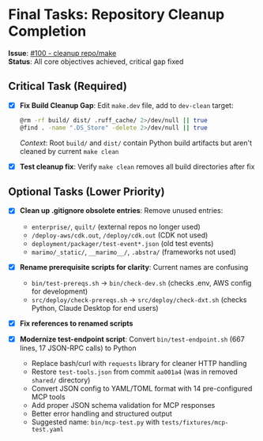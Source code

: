 <!-- markdownlint-disable MD013 -->
# Final Tasks: Repository Cleanup Completion

**Issue**: [#100 - cleanup repo/make](https://github.com/quiltdata/quilt-mcp-server/issues/100)  
**Status**: All core objectives achieved, critical gap fixed

## Critical Task (Required)

- [x] **Fix Build Cleanup Gap**: Edit `make.dev` file, add to `dev-clean` target:

  ```bash
  @rm -rf build/ dist/ .ruff_cache/ 2>/dev/null || true
  @find . -name ".DS_Store" -delete 2>/dev/null || true
  ```

  *Context*: Root `build/` and `dist/` contain Python build artifacts but aren't cleaned by current `make clean`

- [x] **Test cleanup fix**: Verify `make clean` removes all build directories after fix

## Optional Tasks (Lower Priority)

- [x] **Clean up .gitignore obsolete entries**: Remove unused entries:
  - `enterprise/`, `quilt/` (external repos no longer used)
  - `/deploy-aws/cdk.out`, `/deploy/cdk.out` (CDK not used)
  - `deployment/packager/test-event*.json` (old test events)
  - `marimo/_static/`, `__marimo__/`, `.abstra/` (frameworks not used)

- [x] **Rename prerequisite scripts for clarity**: Current names are confusing
  - `bin/test-prereqs.sh` → `bin/check-dev.sh` (checks .env, AWS config for development)
  - `src/deploy/check-prereqs.sh` → `src/deploy/check-dxt.sh` (checks Python, Claude Desktop for end users)
- [x] **Fix references to renamed scripts**

- [x] **Modernize test-endpoint script**: Convert `bin/test-endpoint.sh` (667 lines, 17 JSON-RPC calls) to Python
  - Replace bash/curl with `requests` library for cleaner HTTP handling
  - Restore `test-tools.json` from commit `aa001a4` (was in removed `shared/` directory)
  - Convert JSON config to YAML/TOML format with 14 pre-configured MCP tools
  - Add proper JSON schema validation for MCP responses
  - Better error handling and structured output
  - Suggested name: `bin/mcp-test.py` with `tests/fixtures/mcp-test.yaml`
